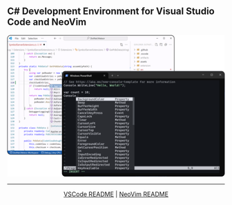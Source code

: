 ## C# Development Environment for Visual Studio Code and NeoVim

<img  src="https://github.com/JaneySprings/DotRush/raw/main/assets/preview.png" />

---
<p align="center">
<a href="https://github.com/JaneySprings/DotRush/blob/main/src/VSCode/README.md">VSCode README</a> | <a href="https://github.com/JaneySprings/DotRush/blob/main/src/NeoVim/Readme.md">NeoVim README</a>
</p>
